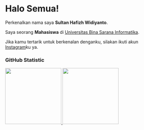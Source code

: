 # Halo Semua!

Perkenalkan nama saya **Sultan Hafizh Widiyanto**.<br>

Saya seorang **Mahasiswa** di [Universitas Bina Sarana Informatika](https://www.bsi.ac.id/).

Jika kamu tertarik untuk berkenalan denganku, silakan ikuti akun [Instagram](https://www.instagram.com/sultan.hafizh889/)ku ya.

### GitHub Statistic
<p align="left">
<a href="https://github.com/sultan-github">
  <img height="180em" src="https://github-readme-stats-eight-theta.vercel.app/api?username=sultan-github&show_icons=true&theme=algolia&include_all_commits=true&count_private=true"/>
  <img height="180em" src="https://github-readme-stats-eight-theta.vercel.app/api/top-langs/?username=sultan-github&layout=compact&theme=algolia"/>
</a>
</p>
